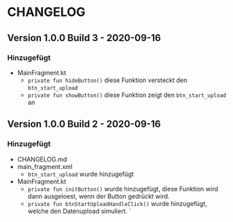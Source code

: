 # CHANGELOG

## Version 1.0.0 Build 3 - 2020-09-16

### Hinzugefügt

- MainFragment.kt
    - `private fun hideButton()` diese Funktion versteckt den `btn_start_upload`
    - `private fun showButton()` diese Funktion zeigt den `btn_start_upload` an 

## Version 1.0.0 Build 2 - 2020-09-16

### Hinzugefügt

- CHANGELOG.md
- main_fragment.xml
    - `btn_start_upload` wurde hinzugefügt
- MainFragment.kt
    - `private fun initButton()` wurde hinzugefügt, diese Funktion wird dann ausgeloest, wenn der Button gedrückt wird.
    - `private fun btnStartUploadHandleClick()` wurde hinzugefügt, welche den Datenupload simuliert.
`